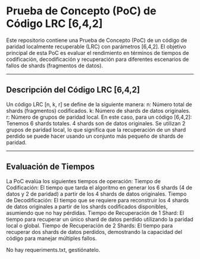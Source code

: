 # Prueba de Concepto (PoC) de Código LRC [6,4,2]
Este repositorio contiene una Prueba de Concepto (PoC) de un código de paridad localmente recuperable (LRC) con parámetros [6,4,2]. El objetivo principal de esta PoC es evaluar el rendimiento en términos de tiempos de codificación, decodificación y recuperación para diferentes escenarios de fallos de shards (fragmentos de datos).

---
## Descripción del Código LRC [6,4,2]
Un código LRC [n, k, r] se define de la siguiente manera:
n: Número total de shards (fragmentos) codificados.
k: Número de shards de datos originales.
r: Número de grupos de paridad local.
En este caso, para un código [6,4,2]:
Tenemos 6 shards totales.
4 shards son de datos originales.
Se utilizan 2 grupos de paridad local, lo que significa que la recuperación de un shard perdido se puede hacer usando un conjunto más pequeño de shards de paridad.

---
## Evaluación de Tiempos
La PoC evalúa los siguientes tiempos de operación:
Tiempo de Codificación: El tiempo que tarda el algoritmo en generar los 6 shards (4 de datos y 2 de paridad) a partir de los 4 shards de datos originales.
Tiempo de Decodificación: El tiempo que se requiere para reconstruir los 4 shards de datos originales a partir de los shards codificados disponibles, asumiendo que no hay pérdidas.
Tiempo de Recuperación de 1 Shard: El tiempo para recuperar un único shard de datos perdido utilizando la paridad local o global.
Tiempo de Recuperación de 2 Shards: El tiempo para recuperar dos shards de datos perdidos, demostrando la capacidad del código para manejar múltiples fallos.

No hay requeriments.txt, gestiónatelo.
